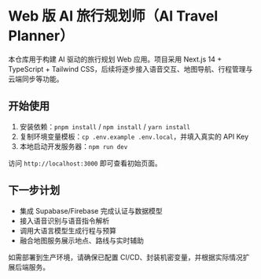 Web 版 AI 旅行规划师（AI Travel Planner）
================================================

本仓库用于构建 AI 驱动的旅行规划 Web 应用。项目采用 Next.js 14 + TypeScript + Tailwind CSS，后续将逐步接入语音交互、地图导航、行程管理与云端同步等功能。

## 开始使用

1. 安装依赖：`pnpm install` / `npm install` / `yarn install`
2. 复制环境变量模板：`cp .env.example .env.local`，并填入真实的 API Key
3. 本地启动开发服务器：`npm run dev`

访问 `http://localhost:3000` 即可查看初始页面。

## 下一步计划

- 集成 Supabase/Firebase 完成认证与数据模型
- 接入语音识别与语音指令解析
- 调用大语言模型生成行程与预算
- 融合地图服务展示地点、路线与实时辅助

如需部署到生产环境，请确保已配置 CI/CD、封装机密变量，并根据实际情况扩展后端服务。

